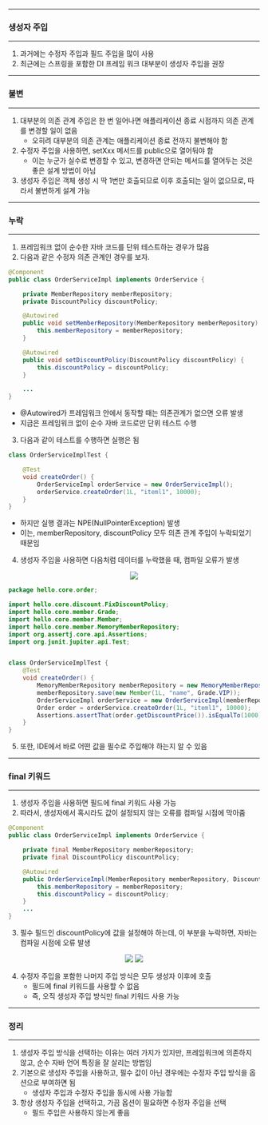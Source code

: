 -----
### 생성자 주입
-----
1. 과거에는 수정자 주입과 필드 주입을 많이 사용
2. 최근에는 스프링을 포함한 DI 프레임 워크 대부분이 생성자 주입을 권장

-----
### 불변
-----
1. 대부분의 의존 관계 주입은 한 번 일어나면 애플리케이션 종료 시점까지 의존 관계를 변경할 일이 없음
   - 오히려 대부분의 의존 관계는 애플리케이션 종료 전까지 불변해야 함
2. 수정자 주입을 사용하면, setXxx 메서드를 public으로 열어둬야 함
   - 이는 누군가 실수로 변경할 수 있고, 변경하면 안되는 메서드를 열어두는 것은 좋은 설계 방법이 아님
3. 생성자 주입은 객체 생성 시 딱 1번만 호출되므로 이후 호출되는 일이 없으므로, 따라서 불변하게 설계 가능

-----
### 누락
-----
1. 프레임워크 없이 순수한 자바 코드를 단위 테스트하는 경우가 많음
2. 다음과 같은 수정자 의존 관계인 경우를 보자.
```java
@Component
public class OrderServiceImpl implements OrderService {

    private MemberRepository memberRepository;
    private DiscountPolicy discountPolicy;

    @Autowired
    public void setMemberRepository(MemberRepository memberRepository) {
        this.memberRepository = memberRepository;
    }

    @Autowired
    public void setDiscountPolicy(DiscountPolicy discountPolicy) {
        this.discountPolicy = discountPolicy;
    }

    ...
}
```
  - @Autowired가 프레임워크 안에서 동작할 때는 의존관계가 없으면 오류 발생
  - 지금은 프레임워크 없이 순수 자바 코드로만 단위 테스트 수행

3. 다음과 같이 테스트를 수행하면 실행은 됨
```java
class OrderServiceImplTest {

    @Test
    void createOrder() {
        OrderServiceImpl orderService = new OrderServiceImpl();
        orderService.createOrder(1L, "iteml1", 10000);
    }
}
```
  - 하지만 실행 결과는 NPE(NullPointerException) 발생
  - 이는, memberRepository, discountPolicy 모두 의존 관계 주입이 누락되었기 때문임

4. 생성자 주입을 사용하면 다음처럼 데이터를 누락했을 때, 컴파일 오류가 발생
<div align="center">
<img src="https://github.com/sooyounghan/Computer-Science/assets/34672301/6914862e-77fa-4f73-bbd6-b68e393089ed">
</div>

```java
package hello.core.order;

import hello.core.discount.FixDiscountPolicy;
import hello.core.member.Grade;
import hello.core.member.Member;
import hello.core.member.MemoryMemberRepository;
import org.assertj.core.api.Assertions;
import org.junit.jupiter.api.Test;


class OrderServiceImplTest {
    @Test
    void createOrder() {
        MemoryMemberRepository memberRepository = new MemoryMemberRepository();
        memberRepository.save(new Member(1L, "name", Grade.VIP));
        OrderServiceImpl orderService = new OrderServiceImpl(memberRepository, new FixDiscountPolicy());
        Order order = orderService.createOrder(1L, "iteml1", 10000);
        Assertions.assertThat(order.getDiscountPrice()).isEqualTo(1000);
    }
}
```

5. 또한, IDE에서 바로 어떤 값을 필수로 주입해야 하는지 알 수 있음

-----
### final 키워드
-----
1. 생성자 주입을 사용하면 필드에 final 키워드 사용 가능
2. 따라서, 생성자에서 혹시라도 값이 설정되지 않는 오류를 컴파일 시점에 막아줌
```java
@Component
public class OrderServiceImpl implements OrderService {

    private final MemberRepository memberRepository;
    private final DiscountPolicy discountPolicy;

    @Autowired
    public OrderServiceImpl(MemberRepository memberRepository, DiscountPolicy discountPolicy) { // Constructor Injection
        this.memberRepository = memberRepository;
        this.discountPolicy = discountPolicy;
    }
    ...
}
```

3. 필수 필드인 discountPolicy에 값을 설정해야 하는데, 이 부분을 누락하면, 자바는 컴파일 시점에 오류 발생
<div align="center">
<img src="https://github.com/sooyounghan/Computer-Science/assets/34672301/577106f5-b749-4493-bbb1-a7322ab5233b">
<img src="https://github.com/sooyounghan/Computer-Science/assets/34672301/b0539fdc-df88-4852-9efc-c2a2d9f74af3">
</div>

4. 수정자 주입을 포함한 나머지 주입 방식은 모두 생성자 이후에 호출
   - 필드에 final 키워드를 사용할 수 없음
   - 즉, 오직 생성자 주입 방식만 final 키워드 사용 가능

-----
### 정리
-----
1. 생성자 주입 방식을 선택하는 이유는 여러 가지가 있지만, 프레임워크에 의존하지 않고, 순수 자바 언어 특징을 잘 살리는 방법임
2. 기본으로 생성자 주입을 사용하고, 필수 값이 아닌 경우에는 수정자 주입 방식을 옵션으로 부여하면 됨
   - 생성자 주입과 수정자 주입을 동시에 사용 가능함
3. 항상 생성자 주입을 선택하고, 가끔 옵션이 필요하면 수정자 주입을 선택
   - 필드 주입은 사용하지 않는게 좋음
